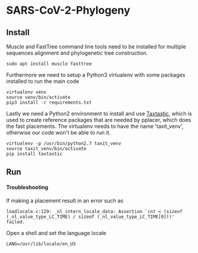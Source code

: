 # SARS-CoV-2-Phylogeny

## Install

Muscle and FastTree command line tools need to be installed for multiple sequences alignment 
and phylogenetic tree construction.
```
sudo apt install muscle fasttree
```

Furthermore we need to setup a Python3 virtualenv with some packages installed to run the main code
```
virtualenv venv
source venv/bin/activate
pip3 install -r requirements.txt
```

Lastly we need a Python2 environment to install and use [Taxtastic](https://github.com/fhcrc/taxtastic), which is used
to create reference packages that are needed by pplacer, which does the fast placements.
The virtualenv needs to have the name 'taxit_venv', otherwise our code won't be able to run it.

```
virtualenv -p /usr/bin/python2.7 taxit_venv
source taxit_venv/bin/activate
pip install taxtastic
```


## Run


#### Troubleshooting

If making a placement result in an error such as 
```
loadlocale.c:129: _nl_intern_locale_data: Assertion `cnt < (sizeof (_nl_value_type_LC_TIME) / sizeof (_nl_value_type_LC_TIME[0]))' failed.
```

Open a shell and set the language locale
```
LANG=/usr/lib/locale/en_US
```